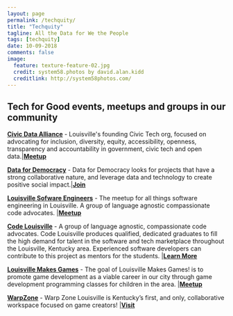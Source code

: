 ```yaml
---
layout: page
permalink: /techquity/
title: "Techquity"
tagline: All the Data for We the People
tags: [techquity]
date: 10-09-2018
comments: false
image:
  feature: texture-feature-02.jpg
  credit: system58.photos by david.alan.kidd
  creditlink: http://system58photos.com/
---
```

## Tech for Good events, meetups and groups in our community

[__Civic Data Alliance__](http://civicdataalliance.org) - Louisville's founding Civic Tech org, focused on advocating for inclusion, diversity, equity, accessibility, openness, transparency and accountability in government, civic tech and open data.|[__Meetup__](https://www.meetup.com/Civic-Data-Alliance)

[__Data for Democracy__](http://datafordemocracy.org) - Data for Democracy looks for projects that have a strong collaborative nature, and leverage data and technology to create positive social impact.|[__Join__](http://datafordemocracy.org/contact.html)

[__Louisville Sofware Engineers__](https://www.meetup.com/Louisville-Software-Engineering/) - The meetup for all things software engineering in Louisville. A group of language agnostic compassionate code advocates. |[__Meetup__](https://www.meetup.com/Louisville-Software-Engineering/)

[__Code Louisville__](https://codelouisville.org/) - A group of language agnostic, compassionate code advocates. Code Louisville produces qualified, dedicated graduates to fill the high demand for talent in the software and tech marketplace throughout the Louisville, Kentucky area. Experienced software developers can contribute to this project as mentors for the students. |[__Learn More__](https://codelouisville.org/mentor)  

[__Louisville Makes Games__](louisvillemakesgames.org/) - The goal of Louisville Makes Games! is to promote game development as a viable career in our city through game development programming classes for children in the area. |[__Meetup__](https://www.meetup.com/LouisvilleMakesGames/)   

[__WarpZone__](louisvillemakesgames.org/warpzone/) - Warp Zone Louisville is Kentucky’s first, and only, collaborative workspace focused on game creators! |[__Visit__](louisvillemakesgames.org/warpzone/) 
